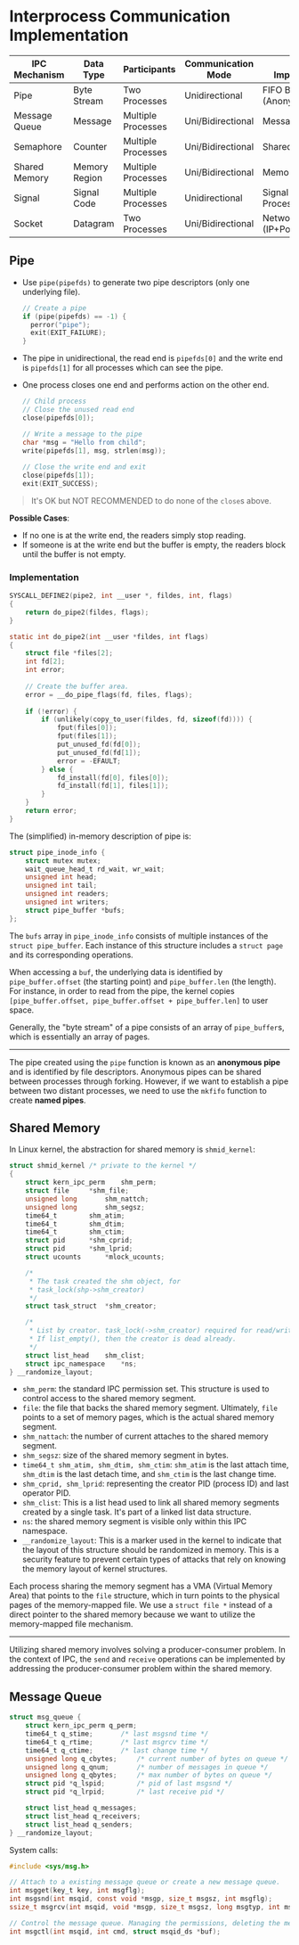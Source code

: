 # Interprocess Communication Implementation

| IPC Mechanism | Data Type     | Participants       | Communication Mode | Kernel Implementation             |
| ------------- | ------------- | ------------------ | ------------------ | --------------------------------- |
| Pipe          | Byte Stream   | Two Processes      | Unidirectional     | FIFO Buffer (Anonymous/Named)     |
| Message Queue | Message       | Multiple Processes | Uni/Bidirectional  | Message Queue                     |
| Semaphore     | Counter       | Multiple Processes | Uni/Bidirectional  | Shared Counter                    |
| Shared Memory | Memory Region | Multiple Processes | Uni/Bidirectional  | Memory Allocation                 |
| Signal        | Signal Code   | Multiple Processes | Unidirectional     | Signal Queue & Process Group      |
| Socket        | Datagram      | Two Processes      | Uni/Bidirectional  | Network Stack (IP+Port/File Path) |

## Pipe

* Use `pipe(pipefds)` to generate two pipe descriptors (only one underlying file).

  ```c
  // Create a pipe
  if (pipe(pipefds) == -1) {
    perror("pipe");
    exit(EXIT_FAILURE);
  }
  ```

* The pipe in unidirectional, the read end is `pipefds[0]` and the write end is `pipefds[1]` for all processes which can see the pipe.

* One process closes one end and performs action on the other end.

  ```c
  // Child process
  // Close the unused read end
  close(pipefds[0]);
  
  // Write a message to the pipe
  char *msg = "Hello from child";
  write(pipefds[1], msg, strlen(msg));
          
  // Close the write end and exit
  close(pipefds[1]);
  exit(EXIT_SUCCESS);
  ```

> It's OK but NOT RECOMMENDED to do none of the `close`s above.

**Possible Cases**:

* If no one is at the write end, the readers simply stop reading.
* If someone is at the write end but the buffer is empty, the readers block until the buffer is not empty.

### Implementation

```c
SYSCALL_DEFINE2(pipe2, int __user *, fildes, int, flags)
{
	return do_pipe2(fildes, flags);
}

static int do_pipe2(int __user *fildes, int flags)
{
	struct file *files[2];
	int fd[2];
	int error;
  
	// Create the buffer area.
	error = __do_pipe_flags(fd, files, flags);
  
	if (!error) {
		if (unlikely(copy_to_user(fildes, fd, sizeof(fd)))) {
			fput(files[0]);
			fput(files[1]);
			put_unused_fd(fd[0]);
			put_unused_fd(fd[1]);
			error = -EFAULT;
		} else {
			fd_install(fd[0], files[0]);
			fd_install(fd[1], files[1]);
		}
	}
	return error;
}
```

The (simplified) in-memory description of pipe is:
```c
struct pipe_inode_info {
	struct mutex mutex;
	wait_queue_head_t rd_wait, wr_wait;
	unsigned int head;
	unsigned int tail;
	unsigned int readers;
	unsigned int writers;
	struct pipe_buffer *bufs;
};
```

The `bufs` array in `pipe_inode_info` consists of multiple instances of the `struct pipe_buffer`. Each instance of this structure includes a `struct page` and its corresponding operations.

When accessing a `buf`, the underlying data is identified by `pipe_buffer.offset` (the starting point) and `pipe_buffer.len` (the length). For instance, in order to read from the pipe, the kernel copies `[pipe_buffer.offset, pipe_buffer.offset + pipe_buffer.len]` to user space.

Generally, the "byte stream" of a pipe consists of an array of `pipe_buffer`s, which is essentially an array of pages.

---

The pipe created using the `pipe` function is known as an **anonymous pipe** and is identified by file descriptors. Anonymous pipes can be shared between processes through forking. However, if we want to establish a pipe between two distant processes, we need to use the `mkfifo` function to create **named pipes**.

## Shared Memory

In Linux kernel, the abstraction for shared memory is `shmid_kernel`:

```c
struct shmid_kernel /* private to the kernel */
{
	struct kern_ipc_perm	shm_perm;
	struct file		*shm_file;
	unsigned long		shm_nattch;
	unsigned long		shm_segsz;
	time64_t		shm_atim;
	time64_t		shm_dtim;
	time64_t		shm_ctim;
	struct pid		*shm_cprid;
	struct pid		*shm_lprid;
	struct ucounts		*mlock_ucounts;

	/*
	 * The task created the shm object, for
	 * task_lock(shp->shm_creator)
	 */
	struct task_struct	*shm_creator;

	/*
	 * List by creator. task_lock(->shm_creator) required for read/write.
	 * If list_empty(), then the creator is dead already.
	 */
	struct list_head	shm_clist;
	struct ipc_namespace	*ns;
} __randomize_layout;
```

* `shm_perm`: the standard IPC permission set. This structure is used to control access to the shared memory segment.
* `file`: the file that backs the shared memory segment. Ultimately, `file` points to a set of memory pages, which is the actual shared memory segment.
* `shm_nattach`:  the number of current attaches to the shared memory segment.
* `shm_segsz`: size of the shared memory segment in bytes.
* `time64_t shm_atim, shm_dtim, shm_ctim`: `shm_atim` is the last attach time, `shm_dtim` is the last detach time, and `shm_ctim` is the last change time. 
* `shm_cprid, shm_lprid`: representing the creator PID (process ID) and last operator PID. 
* `shm_clist`: This is a list head used to link all shared memory segments created by a single task. It's part of a linked list data structure.
* `ns`: the shared memory segment is visible only within this IPC namespace.
* `__randomize_layout`: This is a marker used in the kernel to indicate that the layout of this structure should be randomized in memory. This is a security feature to prevent certain types of attacks that rely on knowing the memory layout of kernel structures.

Each process sharing the memory segment has a VMA (Virtual Memory Area) that points to the `file` structure, which in turn points to the physical pages of the memory-mapped file. We use a `struct file *` instead of a direct pointer to the shared memory because we want to utilize the memory-mapped file mechanism.

----

Utilizing shared memory involves solving a producer-consumer problem. In the context of IPC, the `send` and `receive` operations can be implemented by addressing the producer-consumer problem within the shared memory.

## Message Queue

```c
struct msg_queue {
	struct kern_ipc_perm q_perm;
	time64_t q_stime;		/* last msgsnd time */
	time64_t q_rtime;		/* last msgrcv time */
	time64_t q_ctime;		/* last change time */
	unsigned long q_cbytes;		/* current number of bytes on queue */
	unsigned long q_qnum;		/* number of messages in queue */
	unsigned long q_qbytes;		/* max number of bytes on queue */
	struct pid *q_lspid;		/* pid of last msgsnd */
	struct pid *q_lrpid;		/* last receive pid */

	struct list_head q_messages;
	struct list_head q_receivers;
	struct list_head q_senders;
} __randomize_layout;
```

System calls:

```c
#include <sys/msg.h>

// Attach to a existing message queue or create a new message queue.
int msgget(key_t key, int msgflg);
int msgsnd(int msqid, const void *msgp, size_t msgsz, int msgflg);
ssize_t msgrcv(int msqid, void *msgp, size_t msgsz, long msgtyp, int msgflg);

// Control the message queue. Managing the permissions, deleting the message queue, ...
int msgctl(int msqid, int cmd, struct msqid_ds *buf);
```



